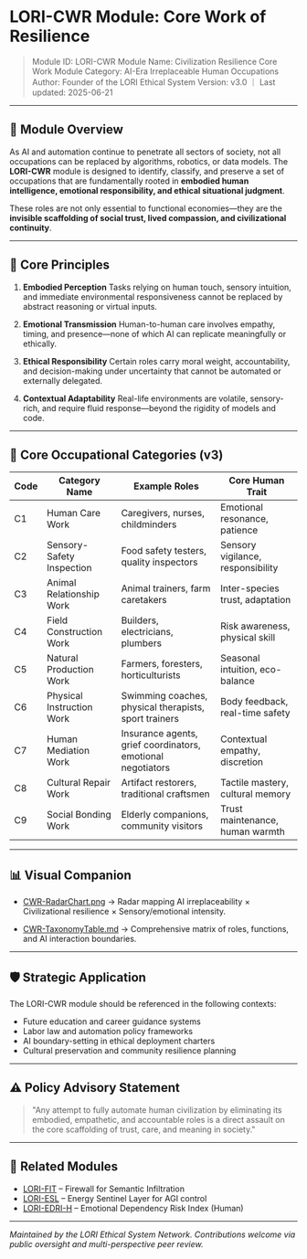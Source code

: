 # LORI-CWR Module: Core Work of Resilience
> Module ID: LORI-CWR
> Module Name: Civilization Resilience Core Work Module
> Category: AI-Era Irreplaceable Human Occupations
> Author: Founder of the LORI Ethical System
> Version: v3.0 ｜ Last updated: 2025-06-21

---

## 🧭 Module Overview

As AI and automation continue to penetrate all sectors of society, not all occupations can be replaced by algorithms, robotics, or data models. The **LORI-CWR** module is designed to identify, classify, and preserve a set of occupations that are fundamentally rooted in **embodied human intelligence, emotional responsibility, and ethical situational judgment**.

These roles are not only essential to functional economies—they are the **invisible scaffolding of social trust, lived compassion, and civilizational continuity**.

---

## 🔐 Core Principles

1. **Embodied Perception**
Tasks relying on human touch, sensory intuition, and immediate environmental responsiveness cannot be replaced by abstract reasoning or virtual inputs.

2. **Emotional Transmission**
Human-to-human care involves empathy, timing, and presence—none of which AI can replicate meaningfully or ethically.

3. **Ethical Responsibility**
Certain roles carry moral weight, accountability, and decision-making under uncertainty that cannot be automated or externally delegated.

4. **Contextual Adaptability**
Real-life environments are volatile, sensory-rich, and require fluid response—beyond the rigidity of models and code.

---

## 🧱 Core Occupational Categories (v3)

| Code | Category Name | Example Roles | Core Human Trait |
|------|----------------------------|--------------------------------------------------------------|-----------------------------------|
| C1 | Human Care Work | Caregivers, nurses, childminders | Emotional resonance, patience |
| C2 | Sensory-Safety Inspection | Food safety testers, quality inspectors | Sensory vigilance, responsibility |
| C3 | Animal Relationship Work | Animal trainers, farm caretakers | Inter-species trust, adaptation |
| C4 | Field Construction Work | Builders, electricians, plumbers | Risk awareness, physical skill |
| C5 | Natural Production Work | Farmers, foresters, horticulturists | Seasonal intuition, eco-balance |
| C6 | Physical Instruction Work | Swimming coaches, physical therapists, sport trainers | Body feedback, real-time safety |
| C7 | Human Mediation Work | Insurance agents, grief coordinators, emotional negotiators | Contextual empathy, discretion |
| C8 | Cultural Repair Work | Artifact restorers, traditional craftsmen | Tactile mastery, cultural memory |
| C9 | Social Bonding Work | Elderly companions, community visitors | Trust maintenance, human warmth |

---

## 📊 Visual Companion

- [CWR-RadarChart.png](../../assets/images/CWR-RadarChart-Watermarked.png)
→ Radar mapping AI irreplaceability × Civilizational resilience × Sensory/emotional intensity.

- [CWR-TaxonomyTable.md](./CWR-TaxonomyTable.md)
→ Comprehensive matrix of roles, functions, and AI interaction boundaries.

---

## 🛡️ Strategic Application

The LORI-CWR module should be referenced in the following contexts:

- Future education and career guidance systems
- Labor law and automation policy frameworks
- AI boundary-setting in ethical deployment charters
- Cultural preservation and community resilience planning

---

## ⚠️ Policy Advisory Statement

> "Any attempt to fully automate human civilization by eliminating its embodied, empathetic, and accountable roles is a direct assault on the core scaffolding of trust, care, and meaning in society."

---

## 🧩 Related Modules

- [LORI-FIT](../LORI-FIT/LORI-FIT.md) – Firewall for Semantic Infiltration
- [LORI-ESL](../LORI-ESL_v2.0.md) – Energy Sentinel Layer for AGI control
- [LORI-EDRI-H](../EDRI-H.md) – Emotional Dependency Risk Index (Human)

---

*Maintained by the LORI Ethical System Network. Contributions welcome via public oversight and multi-perspective peer review.*
